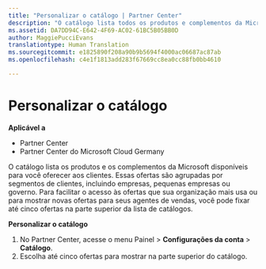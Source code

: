```yaml
---
title: "Personalizar o catálogo | Partner Center"
description: "O catálogo lista todos os produtos e complementos da Microsoft disponíveis para os parceiros vender."
ms.assetid: DA7DD94C-E642-4F69-AC02-61BC5B05BB0D
author: MaggiePucciEvans
translationtype: Human Translation
ms.sourcegitcommit: e1825890f208a90b9b5694f4000ac06687ac87ab
ms.openlocfilehash: c4e1f1813add283f67669cc8ea0cc88fb0bb4610

---
```


# Personalizar o catálogo

**Aplicável a**

-  Partner Center
-  Partner Center do Microsoft Cloud Germany

O catálogo lista os produtos e os complementos da Microsoft disponíveis para você oferecer aos clientes. Essas ofertas são agrupadas por segmentos de clientes, incluindo empresas, pequenas empresas ou governo. Para facilitar o acesso às ofertas que sua organização mais usa ou para mostrar novas ofertas para seus agentes de vendas, você pode fixar até cinco ofertas na parte superior da lista de catálogos.

**Personalizar o catálogo**

1.  No Partner Center, acesse o menu Painel &gt; **Configurações da conta** &gt; **Catálogo**.
2.  Escolha até cinco ofertas para mostrar na parte superior do catálogo.

 

 






<!--HONumber=Jan17_HO2-->


